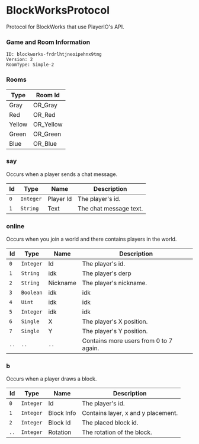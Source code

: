 # BlockWorksProtocol
Protocol for BlockWorks that use PlayerIO's API.


### Game and Room Information  
```
ID: blockworks-frdrlhtjneoipehnx9tmg  
Version: 2  
RoomType: Simple-2  
```
### Rooms

| Type        | Room Id
| ----        | ---------
| Gray        | OR_Gray
| Red         | OR_Red
| Yellow      | OR_Yellow
| Green       | OR_Green
| Blue        | OR_Blue


### say
Occurs when a player sends a chat message.

| Id  | Type      | Name      | Description
| --- | ----      | ----      | -----------
| `0` | `Integer` | Player Id | The player's id.
| `1` | `String`  | Text      | The chat message text.

### online
Occurs when you join a world and there contains players in the world.

| Id   | Type        | Name               | Description
| ---  | ---         | ----               | -----------
| `0`  | `Integer`   | Id                 | The player's id.
| `1`  | `String`    | idk                | The player's derp
| `2`  | `String`    | Nickname           | The player's nickname.
| `3`  | `Boolean`   | idk                | idk
| `4`  | `Uint`      | idk                | idk
| `5`  | `Integer`   | idk                | idk
| `6`  | `Single`    | X                  | The player's X position.
| `7`  | `Single`    | Y                  | The player's Y position.
| `..` | `..`        | `..`               | Contains more users from 0 to 7 again.

### b
Occurs when a player draws a block.

| Id   | Type        | Name               | Description
| ---  | ---         | ----               | -----------
| `0`  | `Integer`   | Id                 | The player's id.
| `1`  | `Integer`   | Block Info         | Contains layer, x and y placement.
| `2`  | `Integer`   | Block Id           | The placed block id.
| `..` | `Integer`   | Rotation           | The rotation of the block.
